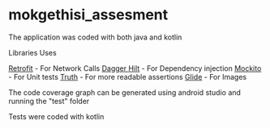 # mokgethisi_assesment

The application was coded with both java and kotlin

Libraries Uses

[Retrofit](https://github.com/square/retrofit) - For Network Calls
[Dagger Hilt](https://dagger.dev/hilt/) - For Dependency injection
[Mockito](https://site.mockito.org/) - For Unit tests
[Truth](https://truth.dev/) - For more readable assertions
[Glide](https://github.com/bumptech/glide) - For Images

The code coverage graph can be generated using android studio and running the "test" folder

Tests were coded with kotlin 
